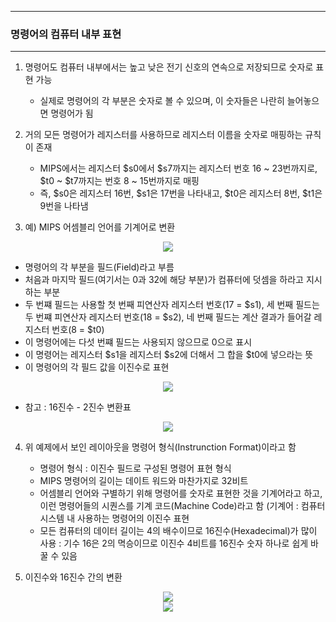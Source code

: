 -----
### 명령어의 컴퓨터 내부 표현
-----
1. 명령어도 컴퓨터 내부에서는 높고 낮은 전기 신호의 연속으로 저장되므로 숫자로 표현 가능
   - 실제로 명령어의 각 부분은 숫자로 볼 수 있으며, 이 숫자들은 나란히 늘어놓으면 명령어가 됨

2. 거의 모든 명령어가 레지스터를 사용하므로 레지스터 이름을 숫자로 매핑하는 규칙이 존재
   - MIPS에서는 레지스터 $s0에서 $s7까지는 레지스터 번호 16 ~ 23번까지로, $t0 ~ $t7까지는 번호 8 ~ 15번까지로 매핑
   - 즉, $s0은 레지스터 16번, $s1은 17번을 나타내고, $t0은 레지스터 8번, $t1은 9번을 나타냄

3. 예) MIPS 어셈블리 언어를 기계어로 변환
<div align="center">
<img src="https://github.com/user-attachments/assets/94abbe44-9203-4aa9-9384-7c9548ee1ef6">
</div>

   - 명령어의 각 부분을 필드(Field)라고 부름
   - 처음과 마지막 필드(여기서는 0과 32에 해당 부분)가 컴퓨터에 덧셈을 하라고 지시하는 부분
   - 두 번쨰 필드는 사용할 첫 번째 피연산자 레지스터 번호(17 = $s1), 세 번째 필드는 두 번쨰 피연산자 레지스터 번호(18 = $s2), 네 번째 필드는 계산 결과가 들어갈 레지스터 번호(8 = $t0)
   - 이 명령어에는 다섯 번쨰 필드는 사용되지 않으므로 0으로 표시
   - 이 명령어는 레지스터 $s1을 레지스터 $s2에 더해서 그 합을 $t0에 넣으라는 뜻
   - 이 명령어의 각 필드 값을 이진수로 표현
<div align="center">
<img src="https://github.com/user-attachments/assets/17e6b323-e3ba-4517-aafd-b487c0b68f91">
</div>

   - 참고 : 16진수 - 2진수 변환표
<div align="center">
<img src="https://github.com/user-attachments/assets/2e042800-c9d9-454d-8b91-7bdfaa2936a7">
</div>

4. 위 예제에서 보인 레이아웃을 명령어 형식(Instrunction Format)이라고 함
   - 명령어 형식 : 이진수 필드로 구성된 명령어 표현 형식
   - MIPS 명령어의 길이는 데이트 워드와 마찬가지로 32비트
   - 어셈블리 언어와 구별하기 위해 명령어를 숫자로 표현한 것을 기계어라고 하고, 이런 명령어들의 시퀀스를 기계 코드(Machine Code)라고 함 (기계어 : 컴퓨터 시스템 내 사용하는 명령어의 이진수 표현
   - 모든 컴퓨터의 데이터 길이는 4의 배수이므로 16진수(Hexadecimal)가 많이 사용 : 기수 16은 2의 멱승이므로 이진수 4비트를 16진수 숫자 하나로 쉽게 바꿀 수 있음

5. 이진수와 16진수 간의 변환
<div align="center">
<img src="https://github.com/user-attachments/assets/6ab8b89d-c20b-4c85-aa0c-20c5831794b2">
</div>

<div align="center">
<img src="https://github.com/user-attachments/assets/aa279834-147d-4f6c-ad8d-7695225eb2b5">
</div>
